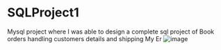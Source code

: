 # SQLProject1
Mysql project where I was able to design a complete sql project of Book orders handling customers details and shipping
My Er ![image](https://github.com/user-attachments/assets/458d5311-4b08-46b1-8947-fec18aa8edf7)
